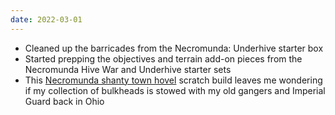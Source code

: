 ```yaml
---
date: 2022-03-01
---
```

* Cleaned up the barricades from the Necromunda: Underhive starter box
* Started prepping the objectives and terrain add-on pieces from the Necromunda Hive War and Underhive starter sets
* This [Necromunda shanty town hovel](https://twitter.com/ApocArtisan/status/1450884509638041609) scratch build leaves me wondering if my collection of bulkheads is stowed with my old gangers and Imperial Guard back in Ohio
